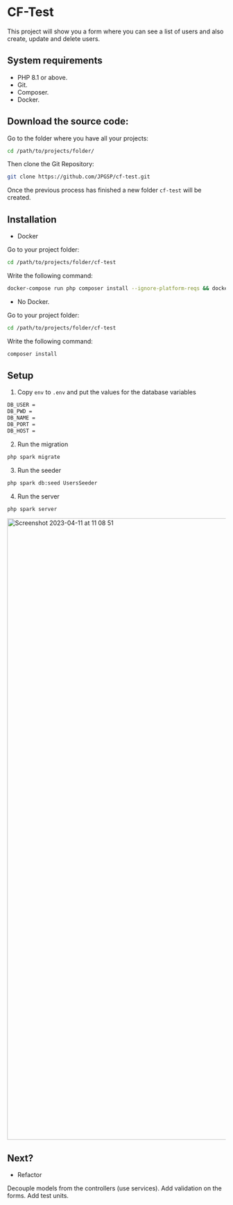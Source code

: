# CF-Test

This project will show you a form where you can see a list of users and also create, update and delete users.

## System requirements

 - PHP 8.1 or above.
 - Git.
 - Composer.
 - Docker.

## Download the source code:

Go to the folder where you have all your projects:

```bash
cd /path/to/projects/folder/
```

Then clone the Git Repository:

```bash
git clone https://github.com/JPGSP/cf-test.git
```

Once the previous process has finished a new folder ```cf-test``` will be created.

## Installation

- Docker

Go to your project folder:

```bash
cd /path/to/projects/folder/cf-test
```

Write the following command:

```bash
docker-compose run php composer install --ignore-platform-reqs && docker-compose up -d
```

- No Docker.

Go to your project folder:

```bash
cd /path/to/projects/folder/cf-test
```

Write the following command:

```bash
composer install
```

## Setup

1. Copy `env` to `.env` and put the values for the database variables

```bash
DB_USER = 
DB_PWD = 
DB_NAME = 
DB_PORT = 
DB_HOST = 
```

2. Run the migration

```bash
php spark migrate
```

3. Run the seeder

```bash
php spark db:seed UsersSeeder
```

4. Run the server

```bash
php spark server
```

<img width="1430" alt="Screenshot 2023-04-11 at 11 08 51" src="https://user-images.githubusercontent.com/31289182/231146962-949f3723-401c-4738-9662-949a60222d65.png">


## Next?

- Refactor

Decouple models from the controllers (use services).
Add validation on the forms.
Add test units.
